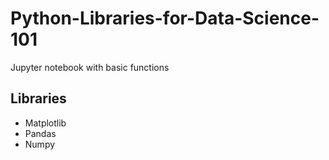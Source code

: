# Python-Libraries-for-Data-Science-101
Jupyter notebook with basic functions  


## Libraries  
- Matplotlib  
- Pandas  
- Numpy
